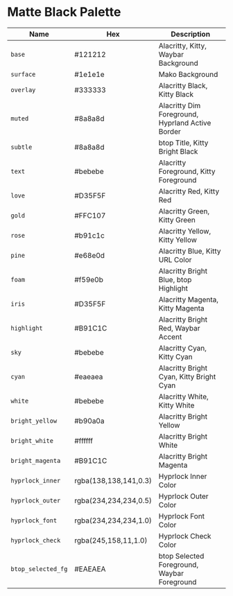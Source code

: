 # Matte Black Palette

| Name | Hex | Description |
|---|---|---|
| `base` | #121212 | Alacritty, Kitty, Waybar Background |
| `surface` | #1e1e1e | Mako Background |
| `overlay` | #333333 | Alacritty Black, Kitty Black |
| `muted` | #8a8a8d | Alacritty Dim Foreground, Hyprland Active Border |
| `subtle` | #8a8a8d | btop Title, Kitty Bright Black |
| `text` | #bebebe | Alacritty Foreground, Kitty Foreground |
| `love` | #D35F5F | Alacritty Red, Kitty Red |
| `gold` | #FFC107 | Alacritty Green, Kitty Green |
| `rose` | #b91c1c | Alacritty Yellow, Kitty Yellow |
| `pine` | #e68e0d | Alacritty Blue, Kitty URL Color |
| `foam` | #f59e0b | Alacritty Bright Blue, btop Highlight |
| `iris` | #D35F5F | Alacritty Magenta, Kitty Magenta |
| `highlight` | #B91C1C | Alacritty Bright Red, Waybar Accent |
| `sky` | #bebebe | Alacritty Cyan, Kitty Cyan |
| `cyan` | #eaeaea | Alacritty Bright Cyan, Kitty Bright Cyan |
| `white` | #bebebe | Alacritty White, Kitty White |
| `bright_yellow` | #b90a0a | Alacritty Bright Yellow |
| `bright_white` | #ffffff | Alacritty Bright White |
| `bright_magenta` | #B91C1C | Alacritty Bright Magenta |
| `hyprlock_inner` | rgba(138,138,141,0.3) | Hyprlock Inner Color |
| `hyprlock_outer` | rgba(234,234,234,0.5) | Hyprlock Outer Color |
| `hyprlock_font` | rgba(234,234,234,1.0) | Hyprlock Font Color |
| `hyprlock_check` | rgba(245,158,11,1.0) | Hyprlock Check Color |
| `btop_selected_fg` | #EAEAEA | btop Selected Foreground, Waybar Foreground |
